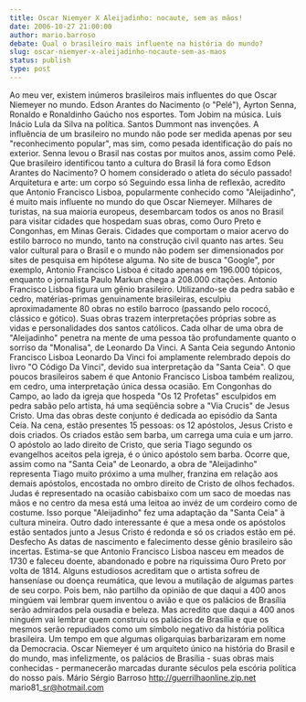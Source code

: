 ```yaml
---
title: Oscar Niemyer X Aleijadinho: nocaute, sem as mãos!
date: 2006-10-27 21:00:00
author: mario.barroso
debate: Qual o brasileiro mais influente na história do mundo?    
slug: oscar-niemyer-x-aleijadinho-nocaute-sem-as-maos
status: publish 
type: post
---
```


Ao meu ver, existem inúmeros brasileiros mais influentes do que Oscar Niemeyer no mundo. Edson Arantes do Nacimento (o "Pelé"), Ayrton Senna, Ronaldo e Ronaldinho Gaúcho nos esportes. Tom Jobim na música. Luís Inácio Lula da Silva na política. Santos Dummont nas invenções.
A influência de um brasileiro no mundo não pode ser medida apenas por seu "reconhecimento popular", mas sim, como pesada identificação do país no exterior. Senna levou o Brasil nas costas por muitos anos, assim como Pelé. Que brasileiro identificou tanto a cultura do Brasil lá fora como Edson Arantes do Nacimento? O homem considerado o atleta do século passado!
Arquitetura e arte: um corpo só
Seguindo essa linha de reflexão, acredito que Antonio Francisco Lisboa, popularmente conhecido como "Aleijadinho", é muito mais influente no mundo do que Oscar Niemeyer.
Milhares de turistas, na sua maioria europeus, desembarcam todos os anos no Brasil para visitar cidades que hospedam suas obras, como Ouro Preto e Congonhas, em Minas Gerais. Cidades que comportam o maior acervo do estilo barroco no mundo, tanto na construção civil quanto nas artes.
Seu valor cultural para o Brasil e o mundo não podem ser dimensionados por sites de pesquisa em hipótese alguma. No site de busca "Google", por exemplo, Antonio Francisco Lisboa é citado apenas em 196.000 tópicos, enquanto o jornalista Paulo Markun chega a 208.000 citações.
Antonio Francisco Lisboa figura um gênio brasileiro. Utilizando-se da pedra sabão e cedro, matérias-primas genuinamente brasileiras, esculpiu aproximadamente 80 obras no estilo barroco (passando pelo rococó, clássico e gótico). Suas obras trazem interpretações próprias sobre as vidas e personalidades dos santos católicos. Cada olhar de uma obra de "Aleijadinho" penetra na mente de uma pessoa tão profundamente quanto o sorriso da "Monalisa", de Leonardo Da Vinci.
A Santa Ceia segundo Antonio Francisco Lisboa
Leonardo Da Vinci foi amplamente relembrado depois do livro "O Código Da Vinci", devido sua interpretação da "Santa Ceia". O que poucos brasileiros sabem é que Antonio Francisco Lisboa também realizou, em cedro, uma interpretação única dessa ocasião.
Em Congonhas do Campo, ao lado da igreja que hospeda "Os 12 Profetas" esculpidos em pedra sabão pelo artista, há uma seqüência sobre a "Via Crucis" de Jesus Cristo.
Uma das obras deste conjunto é dedicada ao episódio da Santa Ceia. Na cena, estão presentes 15 pessoas: os 12 apóstolos, Jesus Cristo e dois criados. Os criados estão sem barba, um carrega uma cuia e um jarro. O apóstolo ao lado direito de Cristo, que seria Tiago segundo os evangelhos aceitos pela igreja, é o único apóstolo sem barba. Ocorre que, assim como na "Santa Ceia" de Leonardo, a obra de "Aleijadinho" representa Tiago muito próximo a uma mulher, franzina em relação aos demais apóstolos, encostada no ombro direito de Cristo de olhos fechados.
Judas é representado na ocasião cabisbaixo com um saco de moedas nas mãos e no centro da mesa está uma leitoa ao invéz de um cordeiro como de costume. Isso porque "Aleijadinho" fez uma adaptação da "Santa Ceia" à cultura mineira. Outro dado interessante é que a mesa onde os apóstolos estão sentados junto a Jesus Cristo é redonda e só os criados estão em pé.
Desfecho
As datas de nascimento e falecimento desse gênio brasileiro são incertas. Estima-se que Antonio Francisco Lisboa nasceu em meados de 1730 e faleceu doente, abandonado e pobre na riquíssima Ouro Preto por volta de 1814. Alguns estudiosos acreditam que o artista sofreu de hanseníase ou doença reumática, que levou a mutilação de algumas partes de seu corpo.
Pois bem, não partilho da opinião de que daqui a 400 anos mingúem vai lembrar quem inventou o avião e que os palácios de Brasília serão admirados pela ousadia e beleza. Mas acredito que daqui a 400 anos ninguém vai lembrar quem construiu os palácios de Brasília e que os mesmos serão repudiados como um símbolo negativo da história política brasileira. Um tempo em que algumas oligarquias barbarizaram em nome da Democracia.
Oscar Niemeyer é um arquiteto único na história do Brasil e do mundo, mas infelizmente, os palácios de Brasília - suas obras mais conhecidas - permanecerão marcadas durante séculos pela escória política do nosso país.
Mário Sérgio Barroso
http://guerrilhaonline.zip.net
mario81\_sr@hotmail.com
